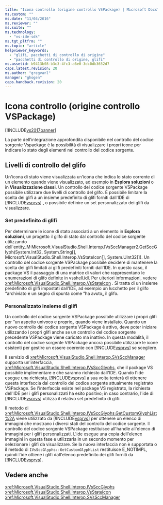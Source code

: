 ```yaml
---
title: "Icona controllo (origine controllo VSPackage) | Microsoft Docs"
ms.custom: ""
ms.date: "11/04/2016"
ms.reviewer: ""
ms.suite: ""
ms.technology: 
  - "vs-ide-sdk"
ms.tgt_pltfrm: ""
ms.topic: "article"
helpviewer_keywords: 
  - "glifi, pacchetti di controllo di origine"
  - "pacchetti di controllo di origine, glifi"
ms.assetid: b9413b08-b3c3-4fc3-a6e0-3dc0db3652d7
caps.latest.revision: 20
ms.author: "gregvanl"
manager: "ghogen"
caps.handback.revision: 20
---
```

# Icona controllo (origine controllo VSPackage)
[!INCLUDE[vs2017banner](../../code-quality/includes/vs2017banner.md)]

La parte dell'integrazione approfondita disponibile nel controllo del codice sorgente Vspackage è la possibilità di visualizzare i propri icone per indicare lo stato degli elementi nel controllo del codice sorgente.  
  
## Livelli di controllo del glifo  
 Un'icona di stato viene visualizzata un'icona che indica lo stato corrente di un elemento quando viene visualizzato, ad esempio in **Esplora soluzioni** o in **Visualizzazione classi**.  Un controllo del codice sorgente VSPackage possibile utilizzare due livelli di controllo del glifo.  È possibile limitare la scelta dei glifi a un insieme predefinito di glifi forniti dall'IDE di [!INCLUDE[vsprvs](../../code-quality/includes/vsprvs_md.md)] , o possibile definire un set personalizzato dei glifi da visualizzare.  
  
### Set predefinito di glifi  
 Per determinare le icone di stato associati a un elemento in **Esplora soluzioni**, un progetto il glifo di stato dal controllo del codice sorgente utilizzando dell'entity\_M:Microsoft.VisualStudio.Shell.Interop.IVsSccManager2.GetSccGlyph\(System.Int32, System.String\[\], Microsoft.VisualStudio.Shell.Interop.VsStateIcon\[\], System.UInt32\[\]\).  Un controllo del codice sorgente VSPackage possibile decidere di mantenere la scelta dei glifi limitati ai glifi predefiniti forniti dall'IDE.  In questo caso, il package VS il passaggio di una matrice di valori che rappresentano le enumerazioni di glifo definite in vsshell.idl.  Per ulteriori informazioni, vedere <xref:Microsoft.VisualStudio.Shell.Interop.VsStateIcon> . Si tratta di un insieme predefinito di glifi impostati dall'IDE, ad esempio un lucchetto per il glifo “archiviato e un segno di spunta come “ha avuto„ il glifo.  
  
### Personalizzato insieme di glifi  
 Un controllo del codice sorgente VSPackage possibile utilizzare i propri glifi per “un aspetto univoco e proprio„ quando viene installato.  Quando un nuovo controllo del codice sorgente VSPackage è attivo, deve poter iniziare utilizzando i propri glifi anche se un controllo del codice sorgente precedente VSPackage viene caricato ma inattivo.  In questa modalità, il controllo del codice sorgente VSPackage ancora possibile utilizzare le icone esistenti per gestire un essere coerente con [!INCLUDE[vsprvs](../../code-quality/includes/vsprvs_md.md)] se scegliere.  
  
 Il servizio di <xref:Microsoft.VisualStudio.Shell.Interop.SVsSccManager> supporta un'interfaccia, <xref:Microsoft.VisualStudio.Shell.Interop.IVsSccGlyphs>, che il package VS possibile implementare e che saranno richiesto dall'IDE.  Quando l'ide esegue una richiesta, [!INCLUDE[vsprvs](../../code-quality/includes/vsprvs_md.md)] a sua volta tenterà di ottenere questa interfaccia dal controllo del codice sorgente attualmente registrato VSPackage.  Se l'interfaccia esiste nel package VS registrato, la richiesta dell'IDE per i glifi personalizzati ha esito positivo; in caso contrario, l'ide di [!INCLUDE[vsprvs](../../code-quality/includes/vsprvs_md.md)] utilizza il relativo set predefinito di glifi.  
  
 Il metodo di <xref:Microsoft.VisualStudio.Shell.Interop.IVsSccGlyphs.GetCustomGlyphList%2A> viene utilizzato da [!INCLUDE[vsprvs](../../code-quality/includes/vsprvs_md.md)] per ottenere un elenco di immagini che mostrano i diversi stati del controllo del codice sorgente.  Il controllo del codice sorgente VSPackage restituisce all'handle all'elenco di immagini per i glifi personalizzati.  L'ide esegue una copia dell'elenco immagini in questa fase e utilizzarla in un secondo momento per selezionare i glifi da visualizzare.  Se la nuova interfaccia non è supportata o il metodo di `IVsSccGlyphs::GetCustomGlyphList` restituisce E\_NOTIMPL, quindi l'ide ottiene i glifi dall'elenco predefinito dei glifi forniti da [!INCLUDE[vsprvs](../../code-quality/includes/vsprvs_md.md)].  
  
## Vedere anche  
 <xref:Microsoft.VisualStudio.Shell.Interop.IVsSccGlyphs>   
 <xref:Microsoft.VisualStudio.Shell.Interop.VsStateIcon>   
 <xref:Microsoft.VisualStudio.Shell.Interop.SVsSccManager>